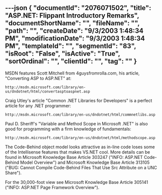 ---json
{
  "documentId": "2076071502",
  "title": "ASP.NET: Flippant Introductory Remarks",
  "documentShortName": "",
  "fileName": "",
  "path": "",
  "createDate": "9/3/2003 1:48:34 PM",
  "modificationDate": "9/3/2003 1:48:34 PM",
  "templateId": "",
  "segmentId": "83",
  "isRoot": "False",
  "isActive": "True",
  "sortOrdinal": "",
  "clientId": "",
  "tag": ""
}
---

MSDN features Scott Mitchell from 4guysfromrolla.com, his article, &quot;Converting ASP to ASP.NET&quot; at:

    http://msdn.microsoft.com/library/en-us/dndotnet/html/convertasptoaspnet.asp

Craig Utley's article &quot;Common .NET Libraries for Developers&quot; is a perfect article for any .NET programmer:

    http://msdn.microsoft.com/library/en-us/dndotnet/html/commnetlibs.asp

Paul D. Sheriff's &quot;Variable and Method Scope in Microsoft .NET&quot; is also good for programming with a firm knowledge of fundamentals:

    http://msdn.microsoft.com/library/en-us/dndotnet/html/methodscope.asp

The Code-Behind object model looks attractive as in-line code loses some of the Intellisense features that makes VS.NET cool. More details can be found in Microsoft Knowledge Base Article 303247 (&quot;INFO: ASP.NET Code-Behind Model Overview&quot;) and Microsoft Knowledge Base Article 313105 (&quot;BUG: Cannot Compile Code-Behind Files That Use Src Attribute on a UNC Share&quot;).

For the 30,000-foot view see Microsoft Knowledge Base Article 305141 (&quot;INFO: ASP.NET Page Framework Overview&quot;).
